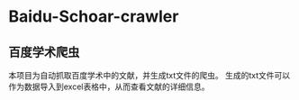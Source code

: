 # Baidu-Schoar-crawler
## 百度学术爬虫
本项目为自动抓取百度学术中的文献，并生成txt文件的爬虫。
生成的txt文件可以作为数据导入到excel表格中，从而查看文献的详细信息。
